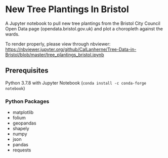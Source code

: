 # New Tree Plantings In Bristol
A Jupyter notebook to pull new tree plantings from the Bristol City Council Open Data page (opendata.bristol.gov.uk) and plot a choropleth against the wards.

To render properly, please view through nbviewer: https://nbviewer.jupyter.org/github/CalLanherne/Tree-Data-in-Bristol/blob/master/tree_plantings_bristol.ipynb

## Prerequisites

Python 3.7.8 with Jupyter Notebook (`conda install -c conda-forge notebook`)
### Python Packages
* matplotlib
* folium
* geopandas
* shapely
* numpy
* json
* pandas
* requests
